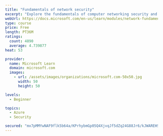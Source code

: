 ```yaml
---
title: "Fundamentals of network security"
excerpt: "Explore the fundamentals of computer networking security and monitoring."
webUrl: https://docs.microsoft.com/en-us/learn/modules/network-fundamentals-2/
type: course
price: Free
length: PT36M
ratings:
  count: 4890
  average: 4.739877
heat: 53

provider:
  name: Microsoft Learn
  domain: microsoft.com
  images:
    - url: /assets/images/organizations/microsoft.com-50x50.jpg
      width: 50
      height: 50

levels:
  - Beginner

topics:
  - Azure
  - Security

secured: "mx7pMMYwNAF9flk5b64a/KPrhybmGp05Q4XjvqJf5dZq24G88Jr6/kJWAREHSXGgylbMaCWY8/SKqPYUfPGS3P/mzZODv+E/52NX52Ug22ik2Ly3l86GsQfBMveK/52j3qjAx4GpOxYo5ffaWpxjXWgUukj5HJKyrd4ffYsm47awxKIMmXb8Yjv8QU7gXriwWBTRsCUkwG8BxAW7FfP0pN1bMXbi9nRJ+IEs0jUrIqTWXh3s24ZeVWmXsM7/uogtI1+nodgsaMSr37S4H2XBAngI+y50od/y3FkGKtyqaujsnRYOPNywWgy4QzFLD51RD7jtquykkWCO75Go6RM6mWhrPHm6/luaaLiqd8MAqccHhr5j4zQVfp0p1+CH7c5yNPXlEu7kgMsJOWC6iB6YqSvMnmM7BMrntNmy4GhzCYg=;mHl8JyxCjpyQ8Mcwv8Ue2A=="
---
```


